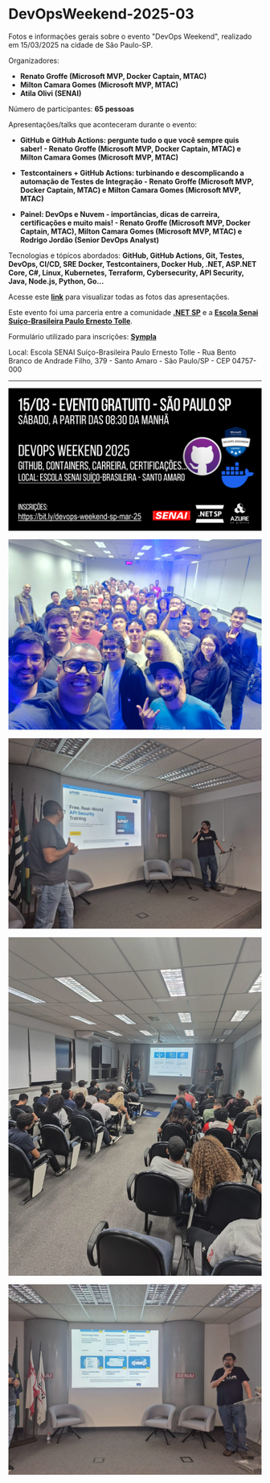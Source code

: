 # DevOpsWeekend-2025-03
Fotos e informações gerais sobre o evento "DevOps Weekend", realizado em 15/03/2025 na cidade de São Paulo-SP.

Organizadores:
- **Renato Groffe (Microsoft MVP, Docker Captain, MTAC)**
- **Milton Camara Gomes (Microsoft MVP, MTAC)**
- **Atila Olivi (SENAI)**

Número de participantes: **65 pessoas**

Apresentações/talks que aconteceram durante o evento:
* **GitHub e GitHub Actions: pergunte tudo o que você sempre quis saber! - Renato Groffe (Microsoft MVP, Docker Captain, MTAC) e Milton Camara Gomes (Microsoft MVP, MTAC)**

* **Testcontainers + GitHub Actions: turbinando e descomplicando a automação de Testes de Integração - Renato Groffe (Microsoft MVP, Docker Captain, MTAC) e Milton Camara Gomes (Microsoft MVP, MTAC)**

* **Painel: DevOps e Nuvem - importâncias, dicas de carreira, certificações e muito mais! - Renato Groffe (Microsoft MVP, Docker Captain, MTAC), Milton Camara Gomes (Microsoft MVP, MTAC) e Rodrigo Jordão (Senior DevOps Analyst)**

Tecnologias e tópicos abordados: **GitHub, GitHub Actions, Git, Testes, DevOps, CI/CD, SRE Docker, Testcontainers, Docker Hub, .NET, ASP.NET Core, C#, Linux, Kubernetes, Terraform, Cybersecurity, API Security, Java, Node.js, Python, Go...**

Acesse este [**link**](/img/) para visualizar todas as fotos das apresentações.

Este evento foi uma parceria entre a comunidade [**.NET SP**](https://www.meetup.com/dotnet-Sao-Paulo/) e a [**Escola Senai Suíço-Brasileira Paulo Ernesto Tolle**](https://suicobrasileira.sp.senai.br/).

Formulário utilizado para inscrições: [**Sympla**](https://www.sympla.com.br/evento/devops-weekend-github-containers-certificacoes-gratuito-e-presencial-sao-paulo-sp/2834466)

Local: Escola SENAI Suíço-Brasileira Paulo Ernesto Tolle - Rua Bento Branco de Andrade Filho, 379 - Santo Amaro - São Paulo/SP - CEP 04757-000

---

![Banner do evento](img/banner.png)

![Público do evento 1](img/d-01.jpg)

![Renato palestrando 1](img/d-24.jpg)

![Renato palestrando 2](img/d-19.jpg)

![Renato palestrando 3](img/d-20.jpg)